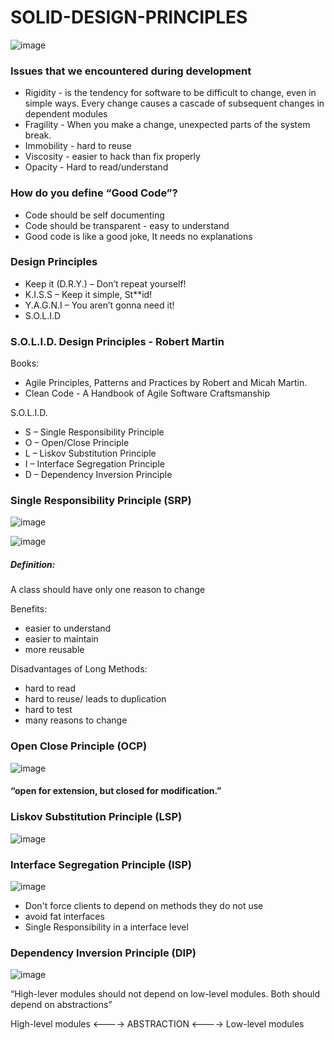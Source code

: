 # SOLID-DESIGN-PRINCIPLES

![image](https://user-images.githubusercontent.com/32823174/35490855-9105ce1e-0470-11e8-988e-72b3ecd0ff0e.png)

### Issues that we encountered during development
* Rigidity - is the tendency for software to be difficult to change, even in simple ways. Every change causes a cascade of subsequent changes in dependent modules
* Fragility - When you make a change, unexpected parts of the system break.
* Immobility - hard to reuse
* Viscosity - easier to hack than fix properly
* Opacity - Hard to read/understand 


### How do you define “Good Code”?

* Code should be self documenting
* Code should be transparent - easy to understand
* Good code is like a good joke, It needs no explanations


### Design Principles

* Keep it (D.R.Y.) – Don’t repeat yourself!
* K.I.S.S – Keep it simple, St**id!
* Y.A.G.N.I – You aren’t gonna need it!
* S.O.L.I.D


### S.O.L.I.D. Design Principles - Robert Martin 

Books:
* Agile Principles, Patterns and Practices by Robert and Micah Martin.
* Clean Code - A Handbook of Agile Software Craftsmanship

S.O.L.I.D.
* S – Single Responsibility Principle
* O – Open/Close Principle
* L – Liskov Substitution Principle
* I – Interface Segregation Principle
* D – Dependency Inversion Principle


### Single Responsibility Principle (SRP)
![image](https://user-images.githubusercontent.com/32823174/35490986-a854f562-0471-11e8-9ee9-45c31e342cd5.png)

![image](https://user-images.githubusercontent.com/32823174/35491001-c09dee3a-0471-11e8-9c25-43d53fdde2b2.png)

##### Definition:
A class should have only one reason to change

Benefits:
* easier to understand
* easier to maintain
* more reusable

Disadvantages of Long Methods:
* hard to read
* hard to reuse/ leads to duplication
* hard to test
* many reasons to change

### Open Close Principle (OCP)
![image](https://user-images.githubusercontent.com/32823174/35491066-3f4e987e-0472-11e8-9531-2d243bac165e.png)
#### “open for extension, but closed for modification.”


### Liskov Substitution Principle (LSP)
![image](https://user-images.githubusercontent.com/32823174/35491121-8754a122-0472-11e8-98af-3ddac98cbbc6.png)

### Interface Segregation Principle (ISP)
![image](https://user-images.githubusercontent.com/32823174/35491152-afee5bc8-0472-11e8-8d3e-f1f66c0bb1a5.png)

* Don't force clients to depend on methods they do not use
* avoid fat interfaces
* Single Responsibility in a interface level

### Dependency Inversion Principle (DIP)
![image](https://user-images.githubusercontent.com/32823174/35491203-f21ac536-0472-11e8-9085-2ddddc0756a7.png)

“High-lever modules should not depend on low-level modules. Both should depend on abstractions”

High-level modules <----> ABSTRACTION <----> Low-level modules



